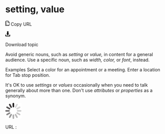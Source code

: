 # setting, value

![Copy URL](media/setting-value/Copy.png)
Copy URL

![Download](media/setting-value/Download.png)

Download topic

Avoid generic nouns, such as *setting* or *value,* in content for a general audience. Use a specific noun, such as *width, color,* or *font*, instead.

Examples
Select a color for an appointment or a meeting. 
Enter a location for Tab stop position.

It's OK to use *settings* or *values* occasionally when you need to talk generally about more than one. Don't use *attributes* or *properties* as a synonym.

![In progress](media/setting-value/activity-large.gif)

URL :
